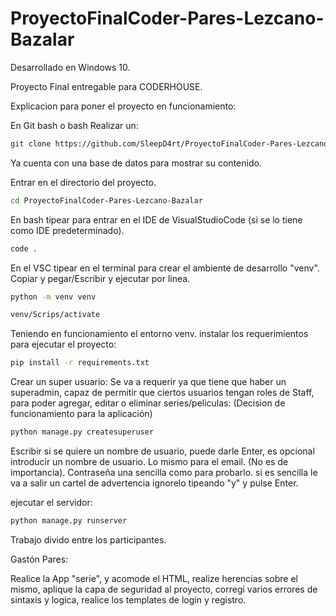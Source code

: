 # ProyectoFinalCoder-Pares-Lezcano-Bazalar

Desarrollado en Windows 10.

Proyecto Final entregable para CODERHOUSE.


Explicacion para poner el proyecto en funcionamiento:

En Git bash o bash
Realizar un:
```bash
git clone https://github.com/SleepD4rt/ProyectoFinalCoder-Pares-Lezcano-Bazalar.git
```
Ya cuenta con una base de datos para mostrar su contenido. 

Entrar en el directorio del proyecto.

```bash
cd ProyectoFinalCoder-Pares-Lezcano-Bazalar
```
En bash tipear para entrar en el IDE de VisualStudioCode (si se lo tiene como IDE predeterminado).

```bash
code .
```

En el VSC tipear en el terminal para crear el ambiente de desarrollo "venv".
Copiar y pegar/Escribir y ejecutar por linea.
```bash
python -m venv venv

venv/Scrips/activate
```
Teniendo en funcionamiento el entorno venv.
instalar los requerimientos para ejecutar el proyecto:
```bash
pip install -r requirements.txt
```


Crear un super usuario:
Se va a requerir ya que tiene que haber un superadmin, capaz de permitir que ciertos usuarios tengan roles de Staff, para poder agregar, editar o eliminar series/peliculas: (Decision de funcionamiento para la aplicación)
```bash
python manage.py createsuperuser
```

Escribir si se quiere un nombre de usuario, puede darle Enter, es opcional introducir un nombre de usuario. Lo mismo para el email. (No es de importancia).
Contraseña una sencilla como para probarlo. si es sencilla le va a salir un cartel de advertencia ignorelo tipeando "y" y pulse Enter.

ejecutar el servidor:

```bash
python manage.py runserver
```



Trabajo divido entre los participantes.

Gastón Pares:

Realice la App "serie", y acomode el HTML, realize herencias sobre el mismo, aplique la capa de seguridad al proyecto, corregi varios errores de sintaxis y logica, realice los templates de login y registro.

